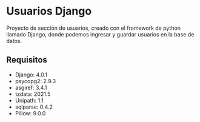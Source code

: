 # Usuarios Django
Proyecto de sección de usuarios, creado con el framework de python llamado Django, donde podemos ingresar y guardar usuarios en la base de datos.

## Requisitos
- Django: 4.0.1
- psycopg2: 2.9.3
- asgiref: 3.4.1
- tzdata: 2021.5
- Unipath: 1.1
- sqlparse: 0.4.2
- Pillow: 9.0.0
